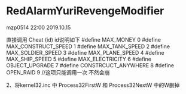 # RedAlarmYuriRevengeModifier
mzp0514 22:00 2019.10.15

直接调用 Cheat (id)   id说明如下
#define MAX_MONEY 0
#define MAX_CONSTRUCT_SPEED 1
#define MAX_TANK_SPEED 2
#define MAX_SOLDIER_SPEED 3
#define MAX_PLANE_SPEED 4
#define MAX_SHIP_SPEED 5
#define MAX_ELECTRICITY 6
#define OBJECT_UPGRADE 7
#define CONSTRCUCT_ANYWHERE 8
#define OPEN_RAID 9                //这项只能调用一次 不然会崩

2、将kernel32.inc 中 Process32FirstW 和 Process32NextW 中的W删掉
